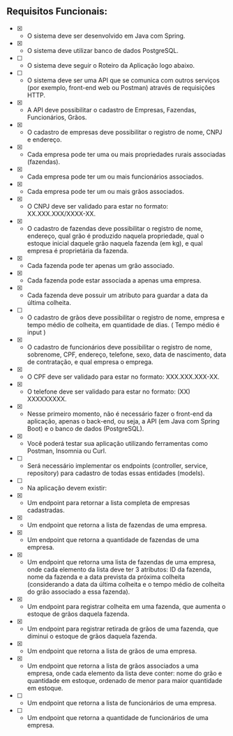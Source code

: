 ## Requisitos Funcionais:

- [x] - O sistema deve ser desenvolvido em Java com Spring.
- [x] - O sistema deve utilizar banco de dados PostgreSQL.
- [ ] - O sistema deve seguir o Roteiro da Aplicação logo abaixo.
- [ ] - O sistema deve ser uma API que se comunica com outros serviços (por exemplo, front-end web ou Postman) através de requisições HTTP.

- [x] - A API deve possibilitar o cadastro de Empresas, Fazendas, Funcionários, Grãos.

- [x] - O cadastro de empresas deve possibilitar o registro de nome, CNPJ e endereço.
- [x] - Cada empresa pode ter uma ou mais propriedades rurais associadas (fazendas).
- [x] - Cada empresa pode ter um ou mais funcionários associados.
- [x] - Cada empresa pode ter um ou mais grãos associados.
- [x] - O CNPJ deve ser validado para estar no formato: XX.XXX.XXX/XXXX-XX.

- [x] - O cadastro de fazendas deve possibilitar o registro de nome, endereço, qual grão é produzido naquela propriedade, qual o estoque inicial daquele grão naquela fazenda (em kg), e qual empresa é proprietária da fazenda.
- [x] - Cada fazenda pode ter apenas um grão associado.
- [x] - Cada fazenda pode estar associada a apenas uma empresa.
- [x] - Cada fazenda deve possuir um atributo para guardar a data da última colheita.

- [ ] - O cadastro de grãos deve possibilitar o registro de nome, empresa e tempo médio de colheita, em quantidade de dias. ( Tempo médio é input )

- [x] - O cadastro de funcionários deve possibilitar o registro de nome, sobrenome, CPF, endereço, telefone, sexo, data de nascimento, data de contratação, e qual empresa o emprega.
- [x] - O CPF deve ser validado para estar no formato: XXX.XXX.XXX-XX.
- [x] - O telefone deve ser validado para estar no formato: (XX) XXXXXXXXX.

- [x] - Nesse primeiro momento, não é necessário fazer o front-end da aplicação, apenas o back-end, ou seja, a API (em Java com Spring Boot) e o banco de dados (PostgreSQL).
- [x] - Você poderá testar sua aplicação utilizando ferramentas como Postman, Insomnia ou Curl.

- [ ] - Será necessário implementar os endpoints (controller, service, repository) para cadastro de todas essas entidades (models).

- [ ] - Na aplicação devem existir: 
- [x] - Um endpoint para retornar a lista completa de empresas cadastradas.
- [x] - Um endpoint que retorna a lista de fazendas de uma empresa.
- [x] - Um endpoint que retorna a quantidade de fazendas de uma empresa.
- [x] - Um endpoint que retorna uma lista de fazendas de uma empresa, onde cada elemento da lista deve ter 3 atributos: ID da fazenda, nome da fazenda e a data prevista da próxima colheita (considerando a data da última colheita e o tempo médio de colheita do grão associado a essa fazenda).
- [x] - Um endpoint para registrar colheita em uma fazenda, que aumenta o estoque de grãos daquela fazenda.
- [x] - Um endpoint para registrar retirada de grãos de uma fazenda, que diminui o estoque de grãos daquela fazenda.
- [x] - Um endpoint que retorna a lista de grãos de uma empresa.
- [x] - Um endpoint que retorna a lista de grãos associados a uma empresa, onde cada elemento da lista deve conter: nome do grão e quantidade em estoque, ordenado de menor para maior quantidade em estoque.
- [ ] - Um endpoint que retorna a lista de funcionários de uma empresa.
- [ ] - Um endpoint que retorna a quantidade de funcionários de uma empresa.

